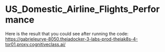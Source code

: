 # US_Domestic_Airline_Flights_Performance

Here is the result that you could see after running the code:
https://gabrieleurve-8050.theiadocker-3-labs-prod-theiak8s-4-tor01.proxy.cognitiveclass.ai/
